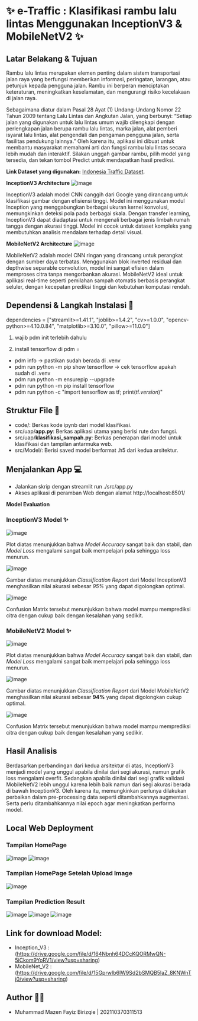 # ✨ e-Traffic : Klasifikasi rambu lalu lintas Menggunakan InceptionV3 & MobileNetV2 ✨

## Latar Belakang & Tujuan
  Rambu lalu lintas merupakan elemen penting dalam sistem transportasi jalan raya yang berfungsi memberikan informasi, peringatan, larangan, atau petunjuk kepada pengguna jalan. 
Rambu ini berperan menciptakan keteraturan, meningkatkan keselamatan, dan mengurangi risiko kecelakaan di jalan raya.

  Sebagaimana diatur dalam Pasal 28 Ayat (1) Undang-Undang Nomor 22 Tahun 2009 tentang Lalu Lintas dan Angkutan Jalan, yang berbunyi:  “Setiap jalan yang digunakan untuk lalu lintas umum wajib dilengkapi dengan perlengkapan jalan berupa rambu lalu lintas, marka jalan, alat pemberi isyarat lalu lintas, alat pengendali dan pengaman pengguna jalan, serta fasilitas pendukung lainnya.”
  Oleh karena itu, aplikasi ini dibuat untuk membantu masyarakat memahami arti dan fungsi rambu lalu lintas secara lebih mudah dan interaktif.  Silakan unggah gambar rambu, pilih model yang tersedia, dan tekan tombol Predict untuk mendapatkan hasil prediksi.

**Link Dataset yang digunakan:** [Indonesia Traffic Dataset](https://www.kaggle.com/datasets/cakrulgaming/indonesia-traffic-sign).

**InceptionV3 Architecture**
![image](assets/Inception_V3/Architecture-of-Inception-v3.png)

InceptionV3 adalah model CNN canggih dari Google yang dirancang untuk klasifikasi gambar dengan efisiensi tinggi. Model ini menggunakan modul Inception yang menggabungkan berbagai ukuran kernel konvolusi, memungkinkan deteksi pola pada berbagai skala. Dengan transfer learning, InceptionV3 dapat diadaptasi untuk mengenali berbagai jenis limbah rumah tangga dengan akurasi tinggi. Model ini cocok untuk dataset kompleks yang membutuhkan analisis mendalam terhadap detail visual.

**MobileNetV2 Architecture**
![image](assets/MobileNet_V2/Architecture-of-MobileNetV2.png)

MobileNetV2 adalah model CNN ringan yang dirancang untuk perangkat dengan sumber daya terbatas. Menggunakan blok inverted residual dan depthwise separable convolution, model ini sangat efisien dalam memproses citra tanpa mengorbankan akurasi. MobileNetV2 ideal untuk aplikasi real-time seperti pemilahan sampah otomatis berbasis perangkat seluler, dengan kecepatan prediksi tinggi dan kebutuhan komputasi rendah.

## Dependensi & Langkah Instalasi 📃
dependencies = ["streamlit>=1.41.1", "joblib>=1.4.2", "cv>=1.0.0", "opencv-python>=4.10.0.84", "matplotlib>=3.10.0", "pillow>=11.0.0"]

1. wajib pdm init terlebih dahulu

2. install tensorflow di pdm =
- pdm info -> pastikan sudah berada di .venv
- pdm run python -m pip show tensorflow -> cek tensorflow apakah sudah di .venv
- pdm run python -m ensurepip --upgrade
- pdm run python -m pip install tensorflow
- pdm run python -c "import tensorflow as tf; print(tf._version_)"

## Struktur File 📄
- code/: Berkas kode ipynb dari model klasifikasi.
- src/uap/**app.py**: Berkas aplikasi utama yang berisi rute dan fungsi.
- src/uap/**klasifikasi_sampah.py**: Berkas penerapan dari model untuk klasifikasi dan tampilan antarmuka web.
- src/Model/: Berisi saved model berformat .h5 dari kedua arsitektur.

## Menjalankan App 💻
- Jalankan skrip dengan streamlit run ./src/app.py
- Akses aplikasi di peramban Web dengan alamat http://localhost:8501/

**Model Evaluation**

### InceptionV3 Model ✨

![image](assets/Inception_V3/Plot_visualization_Inception_V3.png)

Plot diatas menunjukkan bahwa *Model Accuracy* sangat baik dan stabil, dan *Model Loss* mengalami sangat baik mempelajari pola sehingga loss menurun.

![image](assets/Inception_V3/Classfification_report.png)

Gambar diatas menunjukkan *Classification Report* dari Model InceptionV3 menghasilkan nilai akurasi sebesar *95%* yang dapat digolongkan optimal.

![image](assets/Inception_V3/Confusion_Matrix.png)

Confusion Matrix tersebut menunjukkan bahwa model mampu memprediksi citra dengan cukup baik dengan kesalahan yang sedikit.

### MobileNetV2 Model ✨

![image](assets/MobileNet_V2/Plot_visualization_MobileNet_V2.png)

Plot diatas menunjukkan bahwa *Model Accuracy* sangat baik dan stabil, dan *Model Loss* mengalami sangat baik mempelajari pola sehingga loss menurun.

![image](assets/MobileNet_V2/Classification_report.png)

Gambar diatas menunjukkan *Classification Report* dari Model MobileNetV2 menghasilkan nilai akurasi sebesar **94%** yang dapat digolongkan cukup optimal.

![image](assets/MobileNet_V2/Confusion_Matrix.png)

Confusion Matrix tersebut menunjukkan bahwa model mampu memprediksi citra dengan cukup baik dengan kesalahan yang sedikir.

## Hasil Analisis
Berdasarkan perbandingan dari kedua arsitektur di atas, InceptionV3 menjadi model yang unggul apabila dinilai dari segi akurasi, namun grafik loss mengalami overfit. Sedangkan apabila dinilai dari segi grafik validasi MobileNetV2 lebih unggul karena lebih baik namun dari segi akurasi berada di bawah InceptionV3. 
Oleh karena itu, memungkinkan perlunya dilakukan perbaikan dalam pre-processing data seperti ditambahkannya augmentasi. Serta perlu ditambahkannya nilai epoch agar meningkatkan performa model.

## Local Web Deployment

### Tampilan HomePage

![image](assets/hp1.png)
![image](assets/hp2.png)

### Tampilan HomePage Setelah Upload Image

![image](assets/up.png)

### Tampilan Prediction Result

![image](assets/result1.png)
![image](assets/result2.png)
![image](assets/result3.png)

## Link for download Model:
- Inception_V3 : (https://drive.google.com/file/d/164Nbnh64DCcKQORMwQN-5iCkom9YoRV1/view?usp=sharing)
- MobileNet_V2 : (https://drive.google.com/file/d/15GprwIb6lW9Sd2bSMQB5laZ_8KNWnTj0/view?usp=sharing)

## Author 👨‍💻 
- Muhammad Mazen Fayiz Birizqie | 202110370311513
